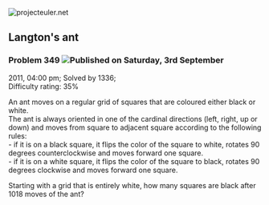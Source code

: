 ![projecteuler.net](images/print_page_logo.png)

## Langton's ant

### Problem 349 ![](images/icon_info.png)Published on Saturday, 3rd September
2011, 04:00 pm; Solved by 1336;  
Difficulty rating: 35%

An ant moves on a regular grid of squares that are coloured either black or
white.  
The ant is always oriented in one of the cardinal directions (left, right, up
or down) and moves from square to adjacent square according to the following
rules:  
\- if it is on a black square, it flips the color of the square to white,
rotates 90 degrees counterclockwise and moves forward one square.  
\- if it is on a white square, it flips the color of the square to black,
rotates 90 degrees clockwise and moves forward one square.  

Starting with a grid that is entirely white, how many squares are black after
1018 moves of the ant?

  
  


